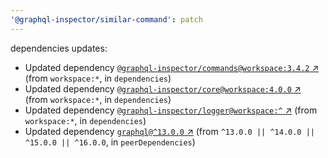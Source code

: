 ```yaml
---
'@graphql-inspector/similar-command': patch
---
```

dependencies updates:
  - Updated dependency [`@graphql-inspector/commands@workspace:3.4.2`
    ↗︎](https://www.npmjs.com/package/@graphql-inspector/commands/v/3.4.2) (from `workspace:*`, in
    `dependencies`)
  - Updated dependency [`@graphql-inspector/core@workspace:4.0.0`
    ↗︎](https://www.npmjs.com/package/@graphql-inspector/core/v/4.0.0) (from `workspace:*`, in
    `dependencies`)
  - Updated dependency [`@graphql-inspector/logger@workspace:^`
    ↗︎](https://www.npmjs.com/package/@graphql-inspector/logger/v/workspace:^) (from `workspace:*`,
    in `dependencies`)
  - Updated dependency [`graphql@^13.0.0` ↗︎](https://www.npmjs.com/package/graphql/v/13.0.0) (from
    `^13.0.0 || ^14.0.0 || ^15.0.0 || ^16.0.0`, in `peerDependencies`)
